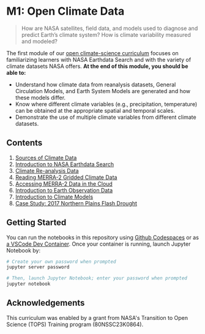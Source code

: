 M1: Open Climate Data
=====================

> How are NASA satellites, field data, and models used to diagnose and predict Earth’s climate system? How is climate variability measured and modeled?

The first module of our [open climate-science curriculum](https://openclimatescience.github.io/curriculum) focuses on familiarizing learners with NASA Earthdata Search and with the variety of climate datasets NASA offers. **At the end of this module, you should be able to:**

- Understand how climate data from reanalysis datasets, General Circulation Models, and Earth System Models are generated and how these models differ.
- Know where different climate variables (e.g., precipitation, temperature) can be obtained at the appropriate spatial and temporal scales.
- Demonstrate the use of multiple climate variables from different climate datasets.


Contents
---------------

1. [Sources of Climate Data](https://github.com/OpenClimateScience/M1-Open-Climate-Data/blob/master/notebooks/01_Sources_of_Climate_Data.ipynb)
2. [Introduction to NASA Earthdata Search](https://github.com/OpenClimateScience/M1-Open-Climate-Data/blob/master/notebooks/02_Intro_to_NASA_Earthdata_Search.ipynb)
3. [Climate Re-analysis Data](https://github.com/OpenClimateScience/M1-Open-Climate-Data/blob/master/notebooks/03_Climate_Re-analysis_Data.ipynb)
4. [Reading MERRA-2 Gridded Climate Data](https://github.com/OpenClimateScience/M1-Open-Climate-Data/blob/master/notebooks/04_Reading_MERRA2_Gridded_Climate_Data.ipynb)
5. [Accessing MERRA-2 Data in the Cloud](https://github.com/OpenClimateScience/M1-Open-Climate-Data/blob/master/notebooks/05_Accessing_MERRA2_Data_in_the_Cloud.ipynb)
6. [Introduction to Earth Observation Data](https://github.com/OpenClimateScience/M1-Open-Climate-Data/blob/master/notebooks/06_Earth_Observation_Data.ipynb)
7. [Introduction to Climate Models](https://github.com/OpenClimateScience/M1-Open-Climate-Data/blob/master/notebooks/07_Climate_Models.ipynb)
8. [Case Study: 2017 Northern Plains Flash Drought](https://github.com/OpenClimateScience/M1-Open-Climate-Data/blob/master/notebooks/CaseStudy_2017_Northern_Plains_Flash_Drought.ipynb)


Getting Started
---------------

You can run the notebooks in this repository using [Github Codespaces](https://docs.github.com/en/codespaces/overview) or as [a VSCode Dev Container](https://code.visualstudio.com/docs/devcontainers/containers). Once your container is running, launch Jupyter Notebook by:

```sh
# Create your own password when prompted
jupyter server password

# Then, launch Jupyter Notebook; enter your password when prompted
jupyter notebook
```


Acknowledgements
----------------

This curriculum was enabled by a grant from NASA's Transition to Open Science (TOPS) Training program (80NSSC23K0864).
